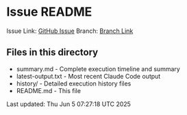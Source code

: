 # Issue README

Issue Link: [GitHub Issue](https://github.com/t-sugimura-ruten/claude-code-workflow/issues/1)
Branch: [Branch Link](https://github.com/t-sugimura-ruten/claude-code-workflow/tree/claude-code/issue-1)

## Files in this directory

- summary.md - Complete execution timeline and summary
- latest-output.txt - Most recent Claude Code output
- history/ - Detailed execution history files
- README.md - This file

Last updated: Thu Jun  5 07:27:18 UTC 2025
